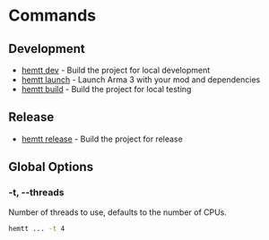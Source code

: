 # Commands

## Development

- [hemtt dev](dev.md) - Build the project for local development
- [hemtt launch](launch.md) - Launch Arma 3 with your mod and dependencies
- [hemtt build](build.md) - Build the project for local testing

## Release

- [hemtt release](release.md) - Build the project for release

## Global Options

### -t, --threads

Number of threads to use, defaults to the number of CPUs.

```bash
hemtt ... -t 4
```
